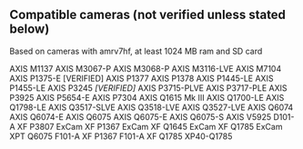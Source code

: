 ##  Compatible cameras (not verified unless stated below)
Based on cameras with amrv7hf, at least 1024 MB ram and SD card

AXIS M1137
AXIS M3067-P
AXIS M3068-P
AXIS M3116-LVE
AXIS M7104
AXIS P1375-E [VERIFIED]
AXIS P1377
AXIS P1378
AXIS P1445-LE
AXIS P1455-LE
AXIS P3245 *[VERIFIED]*
AXIS P3715-PLVE
AXIS P3717-PLE
AXIS P3925
AXIS P5654-E
AXIS P7304
AXIS Q1615 Mk III
AXIS Q1700-LE
AXIS Q1798-LE
AXIS Q3517-SLVE
AXIS Q3518-LVE
AXIS Q3527-LVE
AXIS Q6074
AXIS Q6074-E
AXIS Q6075
AXIS Q6075-E
AXIS Q6075-S
AXIS V5925
D101-A XF P3807
ExCam XF P1367
ExCam XF Q1645
ExCam XF Q1785
ExCam XPT Q6075
F101-A XF P1367
F101-A XF Q1785
XP40-Q1785
